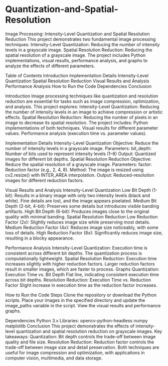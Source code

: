 # Quantization-and-Spatial-Resolution

 Image Processing: Intensity-Level Quantization and Spatial Resolution Reduction
This project demonstrates two fundamental image processing techniques:
Intensity-Level Quantization: Reducing the number of intensity levels in a grayscale image.
Spatial Resolution Reduction: Reducing the spatial resolution of a grayscale image.
The project includes Python implementations, visual results, performance analysis, and graphs to analyze the effects of different parameters.

Table of Contents
Introduction
Implementation Details
Intensity-Level Quantization
Spatial Resolution Reduction
Visual Results and Analysis
Performance Analysis
How to Run the Code
Dependencies
Conclusion

Introduction
Image processing techniques like quantization and resolution reduction are essential for tasks such as image compression, optimization, and analysis. This project explores:
Intensity-Level Quantization: Reducing the number of intensity levels in an image to achieve compression or artistic effects.
Spatial Resolution Reduction: Reducing the number of pixels in an image to decrease its spatial resolution.
The project includes:
Python implementations of both techniques.
Visual results for different parameter values.
Performance analysis (execution time vs. parameter values).

Implementation Details
Intensity-Level Quantization
Objective: Reduce the number of intensity levels in a grayscale image.
Parameters:
bit_depth: Number of bits used to represent intensity levels (1–8)
Output: Quantized images for different bit depths.
Spatial Resolution Reduction
Objective: Reduce the spatial resolution of a grayscale image.
Parameters:
factor: Reduction factor (e.g., 2, 4, 8).
Method:
The image is resized using cv2.resize() with INTER_AREA interpolation.
Output: Reduced-resolution images for different reduction factors.

Visual Results and Analysis
Intensity-Level Quantization
Low Bit Depth (1-bit):
Results in a binary image with only two intensity levels (black and white).
Fine details are lost, and the image appears pixelated.
Medium Bit Depth (2-bit, 4-bit):
Preserves some details but introduces visible banding artifacts.
High Bit Depth (6-bit):
Produces images close to the original quality with minimal banding.
Spatial Resolution Reduction
Low Reduction Factor (2x):
Slightly reduces image size while preserving most details.
Medium Reduction Factor (4x):
Reduces image size noticeably, with some loss of details.
High Reduction Factor (8x):
Significantly reduces image size, resulting in a blocky appearance.

Performance Analysis
Intensity-Level Quantization:
Execution time is consistent across different bit depths.
The quantization process is computationally lightweight.
Spatial Resolution Reduction:
Execution time increases slightly with higher reduction factors.
Larger reduction factors result in smaller images, which are faster to process.
Graphs
Quantization: Execution Time vs. Bit Depth
Flat line, indicating consistent execution time across bit depths.
Resolution Reduction: Execution Time vs. Reduction Factor
Slight increase in execution time as the reduction factor increases.

How to Run the Code
Steps
Clone the repository or download the Python scripts.
Place your images in the specified directory and update the image_paths variable in the script.
View the visual results and performance graphs.
 
Dependencies
Python 3.x
Libraries:
opencv-python-headless
numpy
matplotlib
Conclusion
This project demonstrates the effects of intensity-level quantization and spatial resolution reduction on grayscale images. Key takeaways:
Quantization: Bit depth controls the trade-off between image quality and file size.
Resolution Reduction: Reduction factor controls the trade-off between image size and detail preservation.
Both techniques are useful for image compression and optimization, with applications in computer vision, multimedia, and data storage.
 

